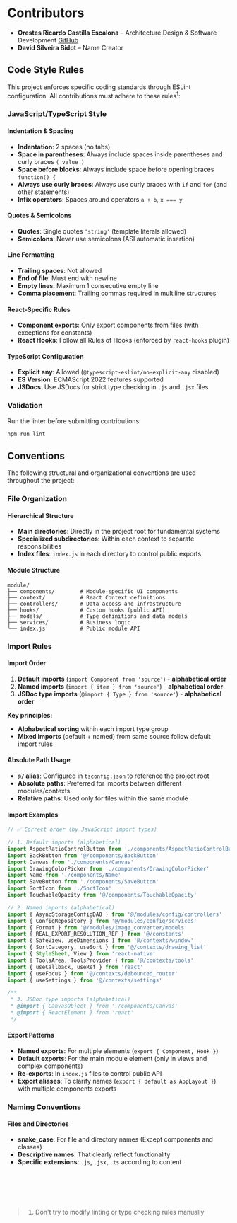 # Contributors

- **Orestes Ricardo Castilla Escalona** – Architecture Design & Software Development
  [GitHub](https://github.com/rykycastilla)
- **David Silveira Bidot** – Name Creator

## Code Style Rules

This project enforces specific coding standards through ESLint configuration. All contributions must adhere to these rules<sup>1</sup>:

### **JavaScript/TypeScript Style**

#### **Indentation & Spacing**
- **Indentation**: 2 spaces (no tabs)
- **Space in parentheses**: Always include spaces inside parentheses and curly braces `( value )`
- **Space before blocks**: Always include space before opening braces `function() {`
- **Always use curly braces**: Always use curly braces with `if` and `for` (and other statements)
- **Infix operators**: Spaces around operators `a + b`, `x === y`

#### **Quotes & Semicolons**
- **Quotes**: Single quotes `'string'` (template literals allowed)
- **Semicolons**: Never use semicolons (ASI automatic insertion)

#### **Line Formatting**
- **Trailing spaces**: Not allowed
- **End of file**: Must end with newline
- **Empty lines**: Maximum 1 consecutive empty line
- **Comma placement**: Trailing commas required in multiline structures

#### **React-Specific Rules**
- **Component exports**: Only export components from files (with exceptions for constants)
- **React Hooks**: Follow all Rules of Hooks (enforced by `react-hooks` plugin)

#### **TypeScript Configuration**
- **Explicit any**: Allowed (`@typescript-eslint/no-explicit-any` disabled)
- **ES Version**: ECMAScript 2022 features supported
- **JSDocs**: Use JSDocs for strict type checking in `.js` and `.jsx` files

### **Validation**

Run the linter before submitting contributions:
``` bash
npm run lint
```

## Conventions

The following structural and organizational conventions are used throughout the project:

### **File Organization**

#### **Hierarchical Structure**
- **Main directories**: Directly in the project root for fundamental systems
- **Specialized subdirectories**: Within each context to separate responsibilities
- **Index files**: `index.js` in each directory to control public exports

#### **Module Structure**
```
module/
├── components/        # Module-specific UI components
├── context/           # React Context definitions
├── controllers/       # Data access and infrastructure
├── hooks/             # Custom hooks (public API)
├── models/            # Type definitions and data models
├── services/          # Business logic
└── index.js           # Public module API
```

### **Import Rules**

#### **Import Order**
1. **Default imports** (`import Component from 'source'`) - **alphabetical order**
2. **Named imports** (`import { item } from 'source'`) - **alphabetical order**
3. **JSDoc type imports** (`@import { Type } from 'source'`) - **alphabetical order**

**Key principles:**
- **Alphabetical sorting** within each import type group
- **Mixed imports** (default + named) from same source follow default import rules

#### **Absolute Path Usage**
- **`@/` alias**: Configured in `tsconfig.json` to reference the project root
- **Absolute paths**: Preferred for imports between different modules/contexts
- **Relative paths**: Used only for files within the same module

#### **Import Examples**
```javascript
// ✅ Correct order (by JavaScript import types)

// 1. Default imports (alphabetical)
import AspectRatioControlButton from './components/AspectRatioControlButton'
import BackButton from '@/components/BackButton'
import Canvas from './components/Canvas'
import DrawingColorPicker from './components/DrawingColorPicker'
import Name from './components/Name'
import SaveButton from './components/SaveButton'
import SortIcon from './SortIcon'
import TouchableOpacity from '@/components/TouchableOpacity'

// 2. Named imports (alphabetical)
import { AsyncStorageConfigDAO } from '@/modules/config/controllers'
import { ConfigRepository } from '@/modules/config/services'
import { Format } from '@/modules/image_converter/models'
import { REAL_EXPORT_RESOLUTION_REF } from '@/constants'
import { SafeView, useDimensions } from '@/contexts/window'
import { SortCategory, useSort } from '@/contexts/drawing_list'
import { StyleSheet, View } from 'react-native'
import { ToolsArea, ToolsProvider } from '@/contexts/tools'
import { useCallback, useRef } from 'react'
import { useFocus } from '@/contexts/debounced_router'
import { useSettings } from '@/contexts/settings'

/**
 * 3. JSDoc type imports (alphabetical)
 * @import { CanvasObject } from './components/Canvas'
 * @import { ReactElement } from 'react'
 */
```

#### **Export Patterns**
- **Named exports**: For multiple elements (`export { Component, Hook }`)
- **Default exports**: For the main module element (only in views and complex components)
- **Re-exports**: In `index.js` files to control public API
- **Export aliases**: To clarify names (`export { default as AppLayout }`) with multiple components exports

### **Naming Conventions**

#### **Files and Directories**
- **snake_case**: For file and directory names (Except components and classes)
- **Descriptive names**: That clearly reflect functionality
- **Specific extensions**: `.js`, `.jsx`, `.ts` according to content

<br /> <br /> <br /> <br />

> 1. Don't try to modify linting or type checking rules manually

